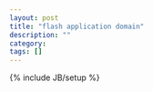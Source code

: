 ```yaml
---
layout: post
title: "flash application domain"
description: ""
category: 
tags: []
---
```

{% include JB/setup %}
